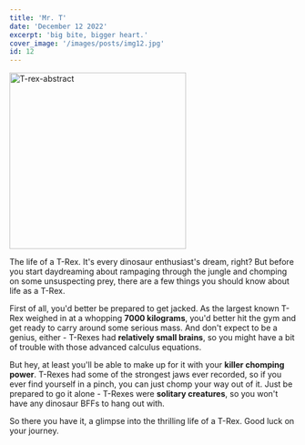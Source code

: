 ```yaml
---
title: 'Mr. T'
date: 'December 12 2022'
excerpt: 'big bite, bigger heart.'
cover_image: '/images/posts/img12.jpg'
id: 12
---
```


<img src='/images/posts/img12.jpg' width='310' alt='T-rex-abstract' />

The life of a T-Rex. It's every dinosaur enthusiast's dream, right? But before you start daydreaming about rampaging through the jungle and chomping on some unsuspecting prey, there are a few things you should know about life as a T-Rex.

First of all, you'd better be prepared to get jacked. As the largest known T-Rex weighed in at a whopping **7000 kilograms**, you'd better hit the gym and get ready to carry around some serious mass. And don't expect to be a genius, either - T-Rexes had **relatively small brains**, so you might have a bit of trouble with those advanced calculus equations.

But hey, at least you'll be able to make up for it with your **killer chomping power**. T-Rexes had some of the strongest jaws ever recorded, so if you ever find yourself in a pinch, you can just chomp your way out of it. Just be prepared to go it alone - T-Rexes were **solitary creatures**, so you won't have any dinosaur BFFs to hang out with.

So there you have it, a glimpse into the thrilling life of a T-Rex. Good luck on your journey.
